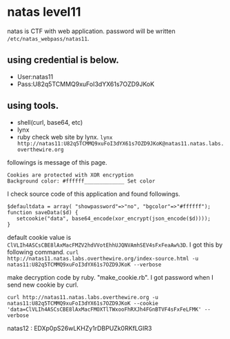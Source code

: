 # natas level11
natas is CTF with web application.
password will be written `/etc/natas_webpass/natas11`.

## using credential is below.
- User:natas11
- Pass:U82q5TCMMQ9xuFoI3dYX61s7OZD9JKoK

## using tools.
- shell(curl, base64, etc)
- lynx
- ruby
check web site by lynx.
`lynx http://natas11:U82q5TCMMQ9xuFoI3dYX61s7OZD9JKoK@natas11.natas.labs.overthewire.org`


followings is message of this page.
~~~
Cookies are protected with XOR encryption
Background color: #ffffff_____________ Set color
~~~

I check source code of this application and found followings.
~~~
$defaultdata = array( "showpassword"=>"no", "bgcolor"=>"#ffffff");
function saveData($d) {
   setcookie("data", base64_encode(xor_encrypt(json_encode($d))));
}
~~~
default cookie value is `ClVLIh4ASCsCBE8lAxMacFMZV2hdVVotEhhUJQNVAmhSEV4sFxFeaAw%3D`. I got this by following command.
`curl http://natas11.natas.labs.overthewire.org/index-source.html -u natas11:U82q5TCMMQ9xuFoI3dYX61s7OZD9JKoK --verbose`

make decryption code by ruby. "make_cookie.rb".
I got password when I send new cookie by curl.

~~~
curl http://natas11.natas.labs.overthewire.org -u natas11:U82q5TCMMQ9xuFoI3dYX61s7OZD9JKoK --cookie 'data=ClVLIh4ASCsCBE8lAxMacFMOXTlTWxooFhRXJh4FGnBTVF4sFxFeLFMK' --verbose
~~~
natas12 : EDXp0pS26wLKHZy1rDBPUZk0RKfLGIR3

